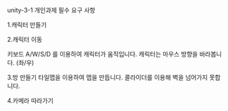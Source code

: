 unity-3-1 개인과제
필수 요구 사항

1.캐릭터 만들기

2.캐릭터 이동

키보드 A/W/S/D 를 이용하여 캐릭터가 움직입니다.
캐릭터는 마우스 방향을 바라봅니다. (좌/우)


3.방 만들기
타일맵을 이용하여 맵을 만듭니다.
콜라이더를 이용해 벽을 넘어가지 못합니다.

4.카메라 따라가기
 
